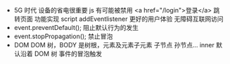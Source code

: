- 5G 时代 设备的省电很重要 js 有可能被禁用
    \<a href="/login">登录\</a> 跳转页面 功能实现
    script addEventlistener 更好的用户体验
    无障碍互联网访问
- event.preventDefault(); 阻止默认行为的发生
- event.stopPropagation(); 禁止冒泡
- DOM DOM 树，BODY 是树根，元素及元素子元素 子节点 孙节点...
inner 默认沿着 DOM 树 事件的冒泡触发